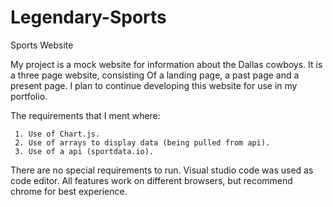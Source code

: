 # Legendary-Sports
Sports Website


My project is a mock website for information about the
Dallas cowboys. It is a three page website, consisting
Of a landing page, a past page and a present page. I plan
to continue developing this website for use in my portfolio.

The requirements that I ment where:

     1. Use of Chart.js.
     2. Use of arrays to display data (being pulled from api).
     3. Use of a api (sportdata.io).



There are no special requirements to run.
Visual studio code was used as code editor.
All features work on different browsers, but recommend chrome for best experience.
